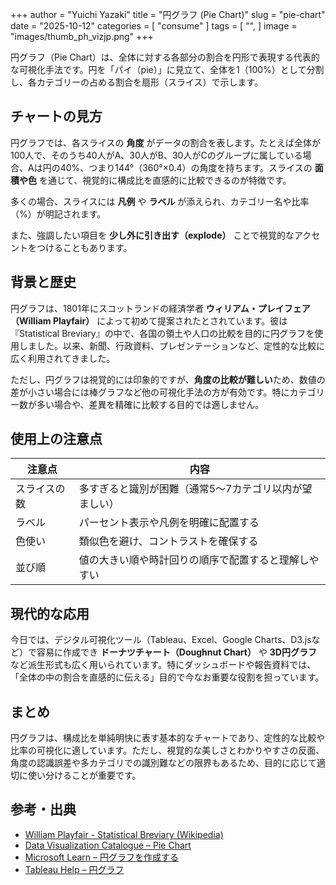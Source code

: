 +++
author = "Yuichi Yazaki"
title = "円グラフ (Pie Chart)"
slug = "pie-chart"
date = "2025-10-12"
categories = [
    "consume"
]
tags = [
    "",
]
image = "images/thumb_ph_vizjp.png"
+++

円グラフ（Pie Chart）は、全体に対する各部分の割合を円形で表現する代表的な可視化手法です。円を「パイ（pie）」に見立て、全体を1（100%）として分割し、各カテゴリーの占める割合を扇形（スライス）で示します。

<!--more-->


## チャートの見方

円グラフでは、各スライスの **角度** がデータの割合を表します。たとえば全体が100人で、そのうち40人がA、30人がB、30人がCのグループに属している場合、Aは円の40%、つまり144°（360°×0.4）の角度を持ちます。スライスの **面積や色** を通じて、視覚的に構成比を直感的に比較できるのが特徴です。

多くの場合、スライスには **凡例** や **ラベル** が添えられ、カテゴリー名や比率（%）が明記されます。

また、強調したい項目を **少し外に引き出す（explode）** ことで視覚的なアクセントをつけることもあります。

## 背景と歴史

円グラフは、1801年にスコットランドの経済学者 **ウィリアム・プレイフェア（William Playfair）** によって初めて提案されたとされています。彼は『Statistical Breviary』の中で、各国の領土や人口の比較を目的に円グラフを使用しました。以来、新聞、行政資料、プレゼンテーションなど、定性的な比較に広く利用されてきました。

ただし、円グラフは視覚的には印象的ですが、**角度の比較が難しい**ため、数値の差が小さい場合には棒グラフなど他の可視化手法の方が有効です。特にカテゴリー数が多い場合や、差異を精確に比較する目的では適しません。

## 使用上の注意点

| 注意点 | 内容 |
|---------|------|
| スライスの数 | 多すぎると識別が困難（通常5〜7カテゴリ以内が望ましい） |
| ラベル | パーセント表示や凡例を明確に配置する |
| 色使い | 類似色を避け、コントラストを確保する |
| 並び順 | 値の大きい順や時計回りの順序で配置すると理解しやすい |

## 現代的な応用

今日では、デジタル可視化ツール（Tableau、Excel、Google Charts、D3.jsなど）で容易に作成でき **ドーナツチャート（Doughnut Chart）** や **3D円グラフ** など派生形式も広く用いられています。特にダッシュボードや報告資料では、「全体の中の割合を直感的に伝える」目的で今なお重要な役割を担っています。

## まとめ

円グラフは、構成比を単純明快に表す基本的なチャートであり、定性的な比較や比率の可視化に適しています。ただし、視覚的な美しさとわかりやすさの反面、角度の認識誤差や多カテゴリでの識別難などの限界もあるため、目的に応じて適切に使い分けることが重要です。

## 参考・出典

- [William Playfair - Statistical Breviary (Wikipedia)](https://en.wikipedia.org/wiki/William_Playfair)
- [Data Visualization Catalogue – Pie Chart](https://datavizcatalogue.com/methods/pie_chart.html)
- [Microsoft Learn – 円グラフを作成する](https://support.microsoft.com/ja-jp/office/%E5%86%86%E3%82%B0%E3%83%A9%E3%83%95%E3%82%92%E4%BD%9C%E6%88%90%E3%81%99%E3%82%8B-8f46d2f5-6eab-4f32-8b1a-0c7e5f9e0a8a)
- [Tableau Help – 円グラフ](https://help.tableau.com/current/pro/desktop/ja-jp/buildexamples_pie.htm)
